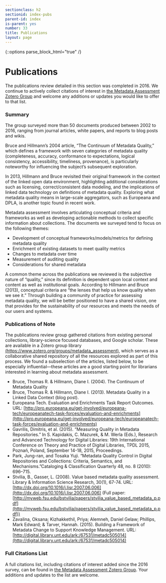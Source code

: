 ```yaml
---
sectionclass: h2
sectionid: index-pubs
parent-id: index
is-parent: yes
number: 33
title: Publications
layout: page
---
```


   {::options parse_block_html="true" /}

# Publications

The publications review detailed in this section was completed in 2016. We continue to actively collect citations of interest in [the Metadata Assessment Zotero Group](https://www.zotero.org/groups/metadata_assessment) and welcome any additions or updates you would like to offer to that list.

<h3>Summary</h3>

The group surveyed more than 50 documents produced between 2002 to 2016, ranging from journal articles, white papers, and reports to blog posts and wikis.

Bruce and Hillmann’s 2004 article, “The Continuum of Metadata Quality,” which defines a framework with seven categories of metadata quality (completeness, accuracy, conformance to expectations, logical consistency, accessibility, timeliness, provenance), is particularly noteworthy for influencing the subject’s subsequent exploration.

In 2013, Hillmann and Bruce revisited their original framework in the context of the linked open data environment, highlighting additional considerations such as licensing, correct/consistent data modeling, and the implications of linked data technology on definitions of metadata quality. Exploring what metadata quality means in large-scale aggregators, such as Europeana and DPLA, is another topic found in recent work.

Metadata assessment involves articulating conceptual criteria and frameworks as well as developing actionable methods to collect specific information about collections. The documents we surveyed tend to focus on the following themes:

   - Development of conceptual frameworks/models/metrics for defining metadata quality
   - Enrichment of existing datasets to meet quality metrics
   - Changes to metadata over time
   - Measurement of auditing quality
   - Considerations for shared metadata


A common theme across the publications we reviewed is the subjective nature of “quality,” since its definition is dependent upon local context and content as well as institutional goals. According to Hillmann and Bruce (2013), conceptual criteria are “the lenses that help us know quality when we see it.” Through building a community of practice for assessing metadata quality, we will be better positioned to have a shared vision, one that provides for the sustainability of our resources and meets the needs of our users and systems.

<h3>Publications of Note</h3>

The publications review group gathered citations from existing personal collections, library-science focused databases, and Google scholar. These are available in a Zotero group library [(https://www.zotero.org/groups/metadata_assessment)](https://www.zotero.org/groups/metadata_assessment), which serves as a collaborative shared repository of all the resources explored as part of this process. We found a subselection of the articles, listed below, to be especially influential—these articles are a good starting point for librarians interested in learning about metadata assessment.


   - Bruce, Thomas R. & Hillmann, Diane I. (2004). The Continuum of Metadata Quality
   - Bruce, Thomas R. & Hillmann, Diane I.  (2013). Metadata Quality in a Linked Data Context (blog post).
   - Europeana Tech. Evaluation and Enrichments Task Report Outcomes. URL: [http://pro.europeana.eu/get-involved/europeana-tech/europeanatech-task-forces/evaluation-and-enrichments](http://pro.europeana.eu/get-involved/europeana-tech/europeanatech-task-forces/evaluation-and-enrichments)
   - Gavrilis, Dimitris, et al. (2015). “Measuring Quality in Metadata Repositories.” In S. Kapidakis, C. Mazurek, & M. Werla (Eds.), Research and Advanced Technology for Digital Libraries: 19th International Conference on Theory and Practice of Digital Libraries, TPDL 2015, Poznań, Poland, September 14-18, 2015, Proceedings.
   - Park, Jung-ran, and Tosaka Yuji. “Metadata Quality Control in Digital Repositories and Collections: Criteria, Semantics, and Mechanisms.”Cataloging & Classification Quarterly 48, no. 8 (2010): 696–715.
   - Stvilia, B., Gasser, L. (2008). Value based metadata quality assessment. Library & Information Science Research, 30(1), 67-74. URL: [http://dx.doi.org/10.1016/j.lisr.2007.06.006](http://dx.doi.org/10.1016/j.lisr.2007.06.006) (Full paper: [http://myweb.fsu.edu/bstvilia/papers/stvilia_value_based_metadata_p.pdf](http://myweb.fsu.edu/bstvilia/papers/stvilia_value_based_metadata_p.pdf))
   - Zavalina, Oksana; Kizhakkethil, Priya; Alemneh, Daniel Gelaw; Phillips, Mark Edward; & Tarver, Hannah. (2015). Building a Framework of Metadata Change to Support Knowledge Management. URL: [http://digital.library.unt.edu/ark:/67531/metadc505014](http://digital.library.unt.edu/ark:/67531/metadc505014)

<h3>Full Citations List</h3>

A full citations list, including citations of interest added since the 2016 survey, can be found in [the Metadata Assessment Zotero Group](https://www.zotero.org/groups/metadata_assessment). Your additions and updates to the list are welcome.


